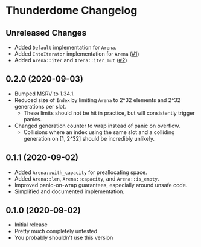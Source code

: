 # Thunderdome Changelog

## Unreleased Changes
* Added `Default` implementation for `Arena`.
* Added `IntoIterator` implementation for `Arena` ([#1](https://github.com/LPGhatguy/thunderdome/issues/1))
* Added `Arena::iter` and `Arena::iter_mut` ([#2](https://github.com/LPGhatguy/thunderdome/issues/2))

## 0.2.0 (2020-09-03)
* Bumped MSRV to 1.34.1.
* Reduced size of `Index` by limiting `Arena` to 2^32 elements and 2^32 generations per slot.
	* These limits should not be hit in practice, but will consistently trigger panics.
* Changed generation counter to wrap instead of panic on overflow.
	* Collisions where an index using the same slot and a colliding generation on [1, 2^32] should be incredibly unlikely.

## 0.1.1 (2020-09-02)
* Added `Arena::with_capacity` for preallocating space.
* Added `Arena::len`, `Arena::capacity`, and `Arena::is_empty`.
* Improved panic-on-wrap guarantees, especially around unsafe code.
* Simplified and documented implementation.

## 0.1.0 (2020-09-02)
* Initial release
* Pretty much completely untested
* You probably shouldn't use this version